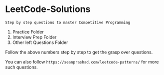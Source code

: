# LeetCode-Solutions
```Step by step questions to master Competitive Programming```

1. Practice Folder
2. Interview Prep Folder
3. Other left Questions Folder

Follow the above numbers step by step to get the grasp over questions.

You can also follow ```https://seanprashad.com/leetcode-patterns/```  for more such questions.
